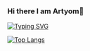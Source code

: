 ### Hi there I am Artyom👋

<!--
**Phalanaxis/Phalanaxis** is a ✨ _special_ ✨ repository because its `README.md` (this file) appears on your GitHub profile.

Here are some ideas to get you started:

- 🔭 I’m currently working on ...
- 🌱 I’m currently learning ...
- 👯 I’m looking to collaborate on ...
- 🤔 I’m looking for help with ...
- 💬 Ask me about ...
- 📫 How to reach me: ...
- 😄 Pronouns: ...
- ⚡ Fun fact: ...
-->


[![Typing SVG](https://readme-typing-svg.herokuapp.com?color=%2336BCF7&lines=Junior+frontend+developer)](https://git.io/typing-svg)

[![Top Langs](https://github-readme-stats.vercel.app/api/top-langs/?username=Phalanaxis&layout=compact)](https://github.com/anuraghazra/github-readme-stats)
